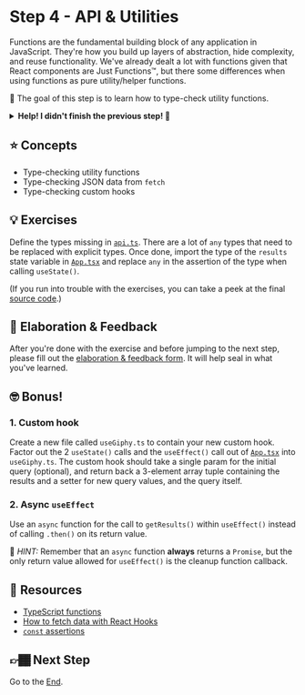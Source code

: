 # Step 4 - API & Utilities

Functions are the fundamental building block of any application in JavaScript. They're how you build up layers of abstraction, hide complexity, and reuse functionality. We've already dealt a lot with functions given that React components are Just Functions™, but there some differences when using functions as pure utility/helper functions.

🏅 The goal of this step is to learn how to type-check utility functions.

<details>
  <summary><b>Help! I didn't finish the previous step! 🚨</b></summary>

If you didn't successfully complete the previous step, that's okay! The steps are meant to push you. 😄

However, you may find yourself in a position where you app is not compiling because of TypeScript errors, and it's preventing you from working on the next step. No problem! Stash your changes **in a new terminal window**, and you should be good to continue:

```sh
git stash push -m "In-progress Step 3 exercises"
```

Your app should automatically reset and you should be able to continue on with the current step.

</details>

## ⭐ Concepts

- Type-checking utility functions
- Type-checking JSON data from `fetch`
- Type-checking custom hooks

## 💡 Exercises

Define the types missing in [`api.ts`](./api.ts). There are a lot of `any` types that need to be replaced with explicit types. Once done, import the type of the `results` state variable in [`App.tsx`](./App.tsx) and replace `any` in the assertion of the type when calling `useState()`.

(If you run into trouble with the exercises, you can take a peek at the final [source code](./final/App.tsx).)

## 🧠 Elaboration & Feedback

After you're done with the exercise and before jumping to the next step, please fill out the [elaboration & feedback form](https://docs.google.com/forms/d/e/1FAIpQLScRocWvtbrl4XmT5_NRiE8bSK3CMZil-ZQByBAt8lpsurcRmw/viewform?usp=pp_url&entry.1671251225=TypeScript+For+React+Developers+Minishop&entry.1984987236=Step+4+-+API+/+Utilities). It will help seal in what you've learned.

## 🤓 Bonus!

### 1. Custom hook

Create a new file called `useGiphy.ts` to contain your new custom hook. Factor out the 2 `useState()` calls and the `useEffect()` call out of [`App.tsx`](./App.tsx) into `useGiphy.ts`. The custom hook should take a single param for the initial query (optional), and return back a 3-element array tuple containing the results and a setter for new query values, and the query itself.

### 2. Async `useEffect`

Use an `async` function for the call to `getResults()` within `useEffect()` instead of calling `.then()` on its return value.

🔑 _HINT:_ Remember that an `async` function **always** returns a `Promise`, but the only return value allowed for `useEffect()` is the cleanup function callback.

## 📕 Resources

- [TypeScript functions](https://www.typescriptlang.org/docs/handbook/functions.html)
- [How to fetch data with React Hooks](https://www.robinwieruch.de/react-hooks-fetch-data)
- [`const` assertions](https://devblogs.microsoft.com/typescript/announcing-typescript-3-4/#const-assertions)

## 👉🏾 Next Step

Go to the [End](../end).
